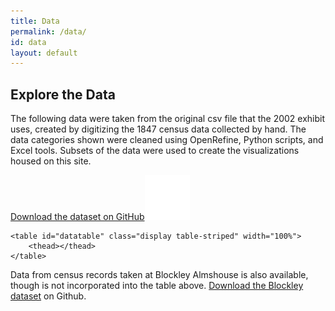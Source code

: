 ```yaml
---
title: Data
permalink: /data/
id: data
layout: default
---
```


<div class="row">
    <h2>Explore the Data</h2>
</div>

<!--add data table-->
<div class="row align-items-center" markdown="1">

The following data were taken from the original csv file that the 2002 exhibit uses, created by digitizing the 1847 census data collected by hand. The data categories shown were cleaned using OpenRefine, Python scripts, and Excel tools. Subsets of the data were used to create the visualizations housed on this site.

</div>

<div class="row mb-5">
<!--button to download csv-->
<a class="btn btn-danger btn-sm github col-3" href="https://github.com/swat-ds/datasets/tree/main/1847census" role="button"><span>Download the dataset on GitHub</span><img class="float-right" alt="github octocat logo" src="../assets/img/pinned-octocat.svg"/></a>

</div>

<div class="row">

    <table id="datatable" class="display table-striped" width="100%">
        <thead></thead>
    </table>

</div>

<div class="row align-items-center" markdown="1">

Data from census records taken at Blockley Almshouse is also available, though is not incorporated into the table above. [Download the Blockley dataset](https://github.com/swat-ds/datasets/blob/f40dd72219ce3670ee091fc4f55ff0e365cbc567/1847census/sofaac-blockleycensus.csv) on Github.

</div>
